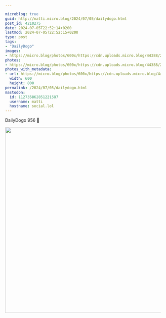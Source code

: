 ```yaml
---

microblog: true
guid: http://matti.micro.blog/2024/07/05/dailydogo.html
post_id: 4210275
date: 2024-07-05T22:52:14+0200
lastmod: 2024-07-05T22:52:15+0200
type: post
tags:
- "DailyDogo"
images:
- https://micro.blog/photos/600x/https://cdn.uploads.micro.blog/44388/2024/6fa434a391b5427da965e2186c8cf255.jpg
photos:
- https://micro.blog/photos/600x/https://cdn.uploads.micro.blog/44388/2024/6fa434a391b5427da965e2186c8cf255.jpg
photos_with_metadata:
- url: https://micro.blog/photos/600x/https://cdn.uploads.micro.blog/44388/2024/6fa434a391b5427da965e2186c8cf255.jpg
  width: 600
  height: 800
permalink: /2024/07/05/dailydogo.html
mastodon:
  id: 112735862851221587
  username: matti
  hostname: social.lol
---
```

DailyDogo 956 🐶

<img src="/media/uploads/2024/6fa434a391b5427da965e2186c8cf255.jpg" width="600" alt="" />
